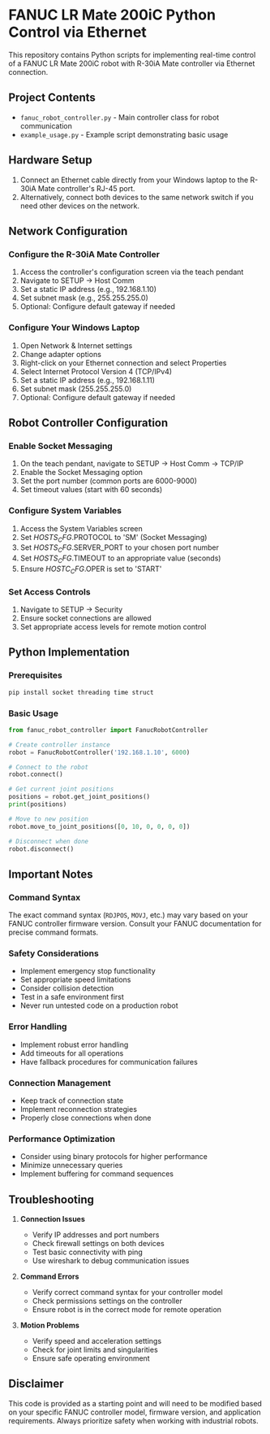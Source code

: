 # FANUC LR Mate 200iC Python Control via Ethernet

This repository contains Python scripts for implementing real-time control of a FANUC LR Mate 200iC robot with R-30iA Mate controller via Ethernet connection.

## Project Contents

- `fanuc_robot_controller.py` - Main controller class for robot communication
- `example_usage.py` - Example script demonstrating basic usage

## Hardware Setup

1. Connect an Ethernet cable directly from your Windows laptop to the R-30iA Mate controller's RJ-45 port.
2. Alternatively, connect both devices to the same network switch if you need other devices on the network.

## Network Configuration

### Configure the R-30iA Mate Controller

1. Access the controller's configuration screen via the teach pendant
2. Navigate to SETUP → Host Comm
3. Set a static IP address (e.g., 192.168.1.10)
4. Set subnet mask (e.g., 255.255.255.0)
5. Optional: Configure default gateway if needed

### Configure Your Windows Laptop

1. Open Network & Internet settings
2. Change adapter options
3. Right-click on your Ethernet connection and select Properties
4. Select Internet Protocol Version 4 (TCP/IPv4)
5. Set a static IP address (e.g., 192.168.1.11)
6. Set subnet mask (255.255.255.0)
7. Optional: Configure default gateway if needed

## Robot Controller Configuration

### Enable Socket Messaging

1. On the teach pendant, navigate to SETUP → Host Comm → TCP/IP
2. Enable the Socket Messaging option
3. Set the port number (common ports are 6000-9000)
4. Set timeout values (start with 60 seconds)

### Configure System Variables

1. Access the System Variables screen
2. Set $HOSTS_CFG.$PROTOCOL to 'SM' (Socket Messaging)
3. Set $HOSTS_CFG.$SERVER_PORT to your chosen port number
4. Set $HOSTS_CFG.$TIMEOUT to an appropriate value (seconds)
5. Ensure $HOSTC_CFG.$OPER is set to 'START'

### Set Access Controls

1. Navigate to SETUP → Security
2. Ensure socket connections are allowed
3. Set appropriate access levels for remote motion control

## Python Implementation

### Prerequisites

```bash
pip install socket threading time struct
```

### Basic Usage

```python
from fanuc_robot_controller import FanucRobotController

# Create controller instance
robot = FanucRobotController('192.168.1.10', 6000)

# Connect to the robot
robot.connect()

# Get current joint positions
positions = robot.get_joint_positions()
print(positions)

# Move to new position
robot.move_to_joint_positions([0, 10, 0, 0, 0, 0])

# Disconnect when done
robot.disconnect()
```

## Important Notes

### Command Syntax

The exact command syntax (`RDJPOS`, `MOVJ`, etc.) may vary based on your FANUC controller firmware version. Consult your FANUC documentation for precise command formats.

### Safety Considerations

- Implement emergency stop functionality
- Set appropriate speed limitations
- Consider collision detection
- Test in a safe environment first
- Never run untested code on a production robot

### Error Handling

- Implement robust error handling
- Add timeouts for all operations
- Have fallback procedures for communication failures

### Connection Management

- Keep track of connection state
- Implement reconnection strategies
- Properly close connections when done

### Performance Optimization

- Consider using binary protocols for higher performance
- Minimize unnecessary queries
- Implement buffering for command sequences

## Troubleshooting

1. **Connection Issues**
   - Verify IP addresses and port numbers
   - Check firewall settings on both devices
   - Test basic connectivity with ping
   - Use wireshark to debug communication issues

2. **Command Errors**
   - Verify correct command syntax for your controller model
   - Check permissions settings on the controller
   - Ensure robot is in the correct mode for remote operation

3. **Motion Problems**
   - Verify speed and acceleration settings
   - Check for joint limits and singularities
   - Ensure safe operating environment

## Disclaimer

This code is provided as a starting point and will need to be modified based on your specific FANUC controller model, firmware version, and application requirements. Always prioritize safety when working with industrial robots.
